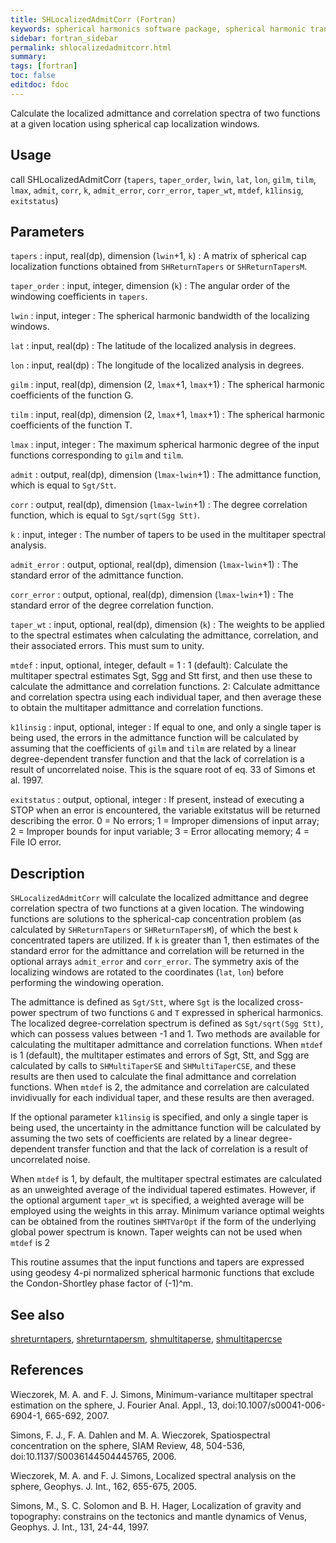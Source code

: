 ```yaml
---
title: SHLocalizedAdmitCorr (Fortran)
keywords: spherical harmonics software package, spherical harmonic transform, legendre functions, multitaper spectral analysis, fortran, Python, gravity, magnetic field
sidebar: fortran_sidebar
permalink: shlocalizedadmitcorr.html
summary:
tags: [fortran]
toc: false
editdoc: fdoc
---
```


Calculate the localized admittance and correlation spectra of two functions at a given location using spherical cap localization windows.

## Usage

call SHLocalizedAdmitCorr (`tapers`, `taper_order`, `lwin`, `lat`, `lon`, `gilm`, `tilm`, `lmax`, `admit`, `corr`, `k`, `admit_error`, `corr_error`, `taper_wt`, `mtdef`, `k1linsig`, `exitstatus`)

## Parameters

`tapers` : input, real(dp), dimension (`lwin`+1, `k`)
:   A matrix of spherical cap localization functions obtained from `SHReturnTapers` or `SHReturnTapersM`.

`taper_order` : input, integer, dimension (`k`)
:   The angular order of the windowing coefficients in `tapers`.

`lwin` : input, integer
:   The spherical harmonic bandwidth of the localizing windows.

`lat` : input, real(dp)
:   The latitude of the localized analysis in degrees.

`lon` : input, real(dp)
:   The longitude of the localized analysis in degrees.

`gilm` : input, real(dp), dimension (2, `lmax`+1, `lmax`+1)
:   The spherical harmonic coefficients of the function G.

`tilm` : input, real(dp), dimension (2, `lmax`+1, `lmax`+1)
:   The spherical harmonic coefficients of the function T.

`lmax` : input, integer
:   The maximum spherical harmonic degree of the input functions corresponding to `gilm` and `tilm`.

`admit` : output, real(dp), dimension (`lmax`-`lwin`+1)
:   The admittance function, which is equal to `Sgt/Stt`.

`corr` : output, real(dp), dimension (`lmax`-`lwin`+1)
:   The degree correlation function, which is equal to `Sgt/sqrt(Sgg Stt)`.

`k` : input, integer
:   The number of tapers to be used in the multitaper spectral analysis.

`admit_error` : output, optional, real(dp), dimension (`lmax`-`lwin`+1)
:   The standard error of the admittance function.

`corr_error` : output, optional, real(dp), dimension (`lmax`-`lwin`+1)
:   The standard error of the degree correlation function.

`taper_wt` : input, optional, real(dp), dimension (`k`)
:   The weights to be applied to the spectral estimates when calculating the admittance, correlation, and their associated errors. This must sum to unity.

`mtdef` : input, optional, integer, default = 1
:   1 (default): Calculate the multitaper spectral estimates Sgt, Sgg and Stt first, and then use these to calculate the admittance and correlation functions. 2: Calculate admittance and correlation spectra using each individual taper, and then average these to obtain the multitaper admittance and correlation functions.

`k1linsig` : input, optional, integer
:   If equal to one, and only a single taper is being used, the errors in the admittance function will be calculated by assuming that the coefficients of `gilm` and `tilm` are related by a linear degree-dependent transfer function and that the lack of correlation is a result of uncorrelated noise. This is the square root of eq. 33 of Simons et al. 1997.

`exitstatus` : output, optional, integer
:   If present, instead of executing a STOP when an error is encountered, the variable exitstatus will be returned describing the error. 0 = No errors; 1 = Improper dimensions of input array; 2 = Improper bounds for input variable; 3 = Error allocating memory; 4 = File IO error.

## Description

`SHLocalizedAdmitCorr` will calculate the localized admittance and degree correlation spectra of two functions at a given location. The windowing functions are solutions to the spherical-cap concentration problem (as calculated by `SHReturnTapers` or `SHReturnTapersM`), of which the best `k` concentrated tapers are utilized. If `k` is greater than 1, then estimates of the standard error for the admittance and correlation will be returned in the optional arrays `admit_error` and `corr_error`. The symmetry axis of the localizing windows are rotated to the coordinates (`lat`, `lon`) before performing the windowing operation.

The admittance is defined as `Sgt/Stt`, where `Sgt` is the localized cross-power spectrum of two functions `G` and `T` expressed in spherical harmonics. The localized degree-correlation spectrum is defined as `Sgt/sqrt(Sgg Stt)`, which can possess values between -1 and 1. Two methods are available for calculating the multitaper admittance and correlation functions. When `mtdef` is 1 (default), the multitaper estimates and errors of Sgt, Stt, and Sgg are calculated by calls to `SHMultiTaperSE` and `SHMultiTaperCSE`, and these results are then used to calculate the final admittance and correlation functions. When `mtdef` is 2, the admitance and correlation are calculated invidivually for each individual taper, and these results are then averaged.

If the optional parameter `k1linsig` is specified, and only a single taper is being used, the uncertainty in the admittance function will be calculated by assuming the two sets of coefficients are related by a linear degree-dependent transfer function and that the lack of correlation is a result of uncorrelated noise.

When `mtdef` is 1, by default, the multitaper spectral estimates are calculated as an unweighted average of the individual tapered estimates. However, if the optional argument `taper_wt` is specified, a weighted average will be employed using the weights in this array. Minimum variance optimal weights can be obtained from the routines `SHMTVarOpt` if the form of the underlying global power spectrum is known. Taper weights can not be used when `mtdef` is 2

This routine assumes that the input functions and tapers are expressed using geodesy 4-pi normalized spherical harmonic functions that exclude the  Condon-Shortley phase factor of (-1)^m.

## See also

[shreturntapers](shreturntapers.html), [shreturntapersm](shreturntapersm.html), [shmultitaperse](shmultitaperse.html), [shmultitapercse](shmultitapercse.html)

## References

Wieczorek, M. A. and F. J. Simons, Minimum-variance multitaper spectral estimation on the sphere, J. Fourier Anal. Appl., 13, doi:10.1007/s00041-006-6904-1, 665-692, 2007.

Simons, F. J., F. A. Dahlen and M. A. Wieczorek, Spatiospectral concentration on the sphere, SIAM Review, 48, 504-536, doi:10.1137/S0036144504445765, 2006. 

Wieczorek, M. A. and F. J. Simons, Localized spectral analysis on the sphere, 
Geophys. J. Int., 162, 655-675, 2005.

Simons, M., S. C. Solomon and B. H. Hager, Localization of gravity and topography: constrains on the tectonics and mantle dynamics of Venus, Geophys. J. Int., 131, 24-44, 1997.
